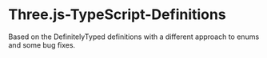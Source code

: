Three.js-TypeScript-Definitions
===============================

Based on the DefinitelyTyped definitions with a different approach to enums and some bug fixes.

